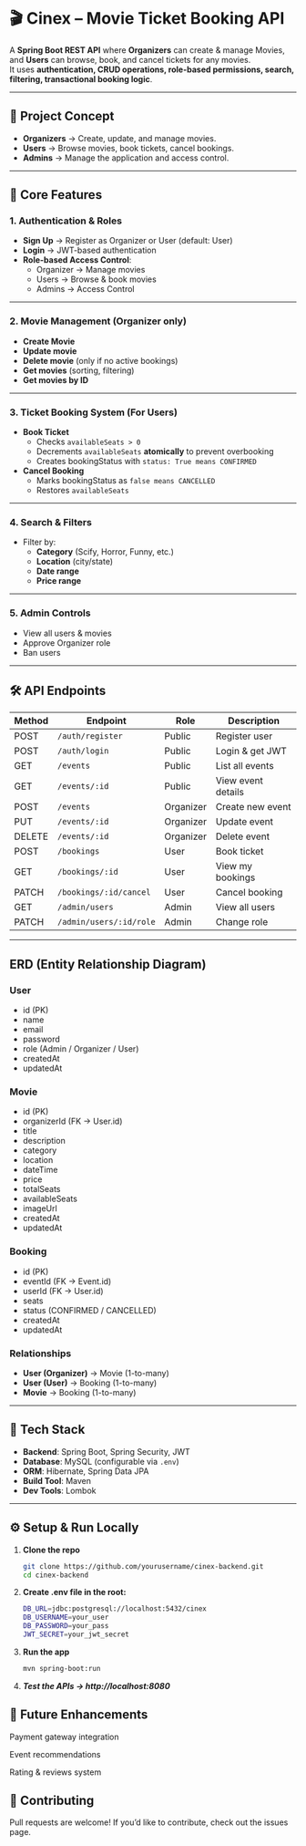 # 🎬 Cinex – Movie Ticket Booking API

A **Spring Boot REST API** where **Organizers** can create & manage Movies, and **Users** can browse, book, and cancel tickets for any movies.  
It uses **authentication, CRUD operations, role-based permissions, search, filtering, transactional booking logic**.

---

## 📌 Project Concept

- **Organizers** → Create, update, and manage movies.
- **Users** → Browse movies, book tickets, cancel bookings.
- **Admins** → Manage the application and access control.

---

## 📂 Core Features

###  1. Authentication & Roles
- **Sign Up** → Register as Organizer or User (default: User)
- **Login** → JWT-based authentication
- **Role-based Access Control**:
    - Organizer → Manage movies
    - Users → Browse & book movies
    - Admins → Access Control


---

###  2. Movie Management (Organizer only)
- **Create Movie**
- **Update movie**
- **Delete movie** (only if no active bookings)
- **Get movies** (sorting, filtering)
- **Get movies by ID**

---

###  3. Ticket Booking System (For Users)
- **Book Ticket**
    - Checks `availableSeats > 0`
    - Decrements `availableSeats` **atomically** to prevent overbooking
    - Creates bookingStatus with `status: True means CONFIRMED`
- **Cancel Booking**
    - Marks bookingStatus as `false means CANCELLED`
    - Restores `availableSeats`

---

###  4. Search & Filters
- Filter by:
    - **Category** (Scify, Horror, Funny, etc.)
    - **Location** (city/state)
    - **Date range**
    - **Price range**

---

### 5. Admin Controls
- View all users & movies
- Approve Organizer role
- Ban users

---

## 🛠 API Endpoints

| Method | Endpoint                | Role      | Description             |
|--------|-------------------------|-----------|-------------------------|
| POST   | `/auth/register`        | Public    | Register user           |
| POST   | `/auth/login`           | Public    | Login & get JWT         |
| GET    | `/events`               | Public    | List all events         |
| GET    | `/events/:id`           | Public    | View event details      |
| POST   | `/events`               | Organizer | Create new event        |
| PUT    | `/events/:id`           | Organizer | Update event            |
| DELETE | `/events/:id`           | Organizer | Delete event            |
| POST   | `/bookings`             | User      | Book ticket             |
| GET    | `/bookings/:id`         | User      | View my bookings        |
| PATCH  | `/bookings/:id/cancel`  | User      | Cancel booking          |
| GET    | `/admin/users`          | Admin     | View all users          |
| PATCH  | `/admin/users/:id/role` | Admin     | Change role             |

---

## ERD (Entity Relationship Diagram)

### **User**
- id (PK)
- name
- email
- password
- role (Admin / Organizer / User)
- createdAt
- updatedAt

### **Movie**
- id (PK)
- organizerId (FK → User.id)
- title
- description
- category
- location
- dateTime
- price
- totalSeats
- availableSeats
- imageUrl
- createdAt
- updatedAt

### **Booking**
- id (PK)
- eventId (FK → Event.id)
- userId (FK → User.id)
- seats
- status (CONFIRMED / CANCELLED)
- createdAt
- updatedAt


### **Relationships**
- **User (Organizer)** → Movie (1-to-many)
- **User (User)** → Booking (1-to-many)
- **Movie** → Booking (1-to-many)

---

## 🚀 Tech Stack
- **Backend**: Spring Boot, Spring Security, JWT
- **Database**: MySQL (configurable via `.env`)
- **ORM**: Hibernate, Spring Data JPA
- **Build Tool**: Maven
- **Dev Tools**: Lombok

---

## ⚙️ Setup & Run Locally

1. **Clone the repo**
   ```bash
   git clone https://github.com/yourusername/cinex-backend.git
   cd cinex-backend
   

2. **Create .env file in the root:**

    ```bash
    DB_URL=jdbc:postgresql://localhost:5432/cinex
    DB_USERNAME=your_user
    DB_PASSWORD=your_pass
    JWT_SECRET=your_jwt_secret


3. **Run the app**

    ```bash
    mvn spring-boot:run


4. ***Test the APIs → http://localhost:8080***

## 📌 Future Enhancements

Payment gateway integration

Event recommendations

Rating & reviews system

## 🤝 Contributing

Pull requests are welcome! If you’d like to contribute, check out the issues page.


